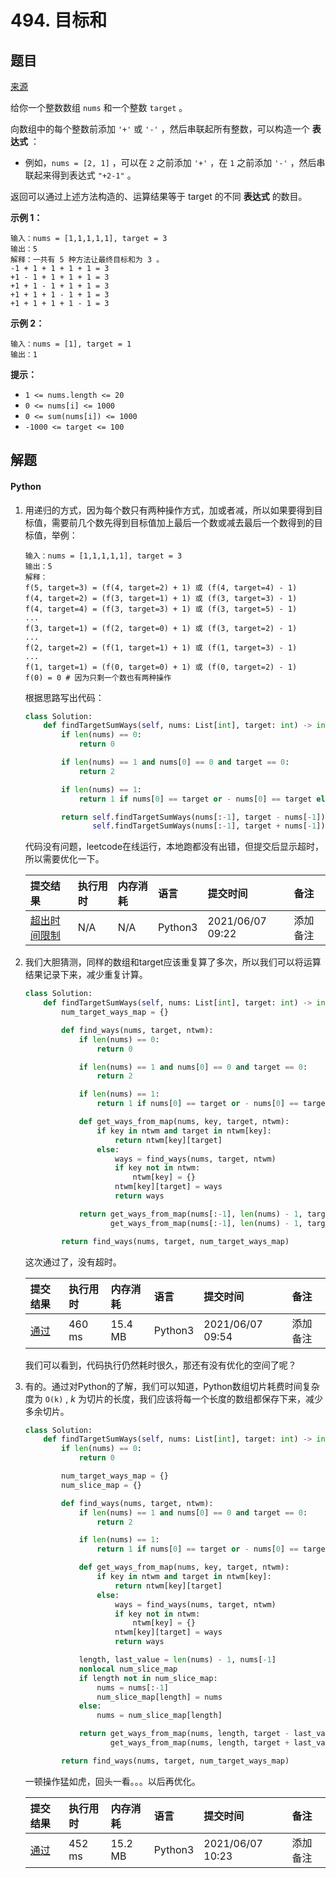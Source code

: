 # 494. 目标和

## 题目

[来源](https://leetcode-cn.com/problems/target-sum/)

给你一个整数数组 `nums` 和一个整数 `target` 。

向数组中的每个整数前添加 `'+'` 或 `'-'` ，然后串联起所有整数，可以构造一个 **表达式** ：

- 例如，`nums = [2, 1]` ，可以在 `2` 之前添加 `'+'` ，在 `1` 之前添加 `'-'` ，然后串联起来得到表达式 `"+2-1"` 。

返回可以通过上述方法构造的、运算结果等于 target 的不同 **表达式** 的数目。

**示例 1：**

```
输入：nums = [1,1,1,1,1], target = 3
输出：5
解释：一共有 5 种方法让最终目标和为 3 。
-1 + 1 + 1 + 1 + 1 = 3
+1 - 1 + 1 + 1 + 1 = 3
+1 + 1 - 1 + 1 + 1 = 3
+1 + 1 + 1 - 1 + 1 = 3
+1 + 1 + 1 + 1 - 1 = 3
```

**示例 2：**

```
输入：nums = [1], target = 1
输出：1
```

**提示：**

- `1 <= nums.length <= 20`
- `0 <= nums[i] <= 1000`
- `0 <= sum(nums[i]) <= 1000`
- `-1000 <= target <= 100`

## 解题

#### Python

1. 用递归的方式，因为每个数只有两种操作方式，加或者减，所以如果要得到目标值，需要前几个数先得到目标值加上最后一个数或减去最后一个数得到的目标值，举例：

   ```
   输入：nums = [1,1,1,1,1], target = 3
   输出：5
   解释：
   f(5, target=3) = (f(4, target=2) + 1) 或 (f(4, target=4) - 1)
   f(4, target=2) = (f(3, target=1) + 1) 或 (f(3, target=3) - 1)
   f(4, target=4) = (f(3, target=3) + 1) 或 (f(3, target=5) - 1)
   ...
   f(3, target=1) = (f(2, target=0) + 1) 或 (f(3, target=2) - 1)
   ...
   f(2, target=2) = (f(1, target=1) + 1) 或 (f(1, target=3) - 1)
   ...
   f(1, target=1) = (f(0, target=0) + 1) 或 (f(0, target=2) - 1)
   f(0) = 0 # 因为只剩一个数也有两种操作
   ```

   根据思路写出代码：

   ```python
   class Solution:
       def findTargetSumWays(self, nums: List[int], target: int) -> int:
           if len(nums) == 0:
               return 0
   
           if len(nums) == 1 and nums[0] == 0 and target == 0:
               return 2
   
           if len(nums) == 1:
               return 1 if nums[0] == target or - nums[0] == target else 0
   
           return self.findTargetSumWays(nums[:-1], target - nums[-1]) + \
                  self.findTargetSumWays(nums[:-1], target + nums[-1])
   ```

   代码没有问题，leetcode在线运行，本地跑都没有出错，但提交后显示超时，所以需要优化一下。

   | 提交结果                                                     | 执行用时 | 内存消耗 | 语言    | 提交时间         | 备注     |
   | :----------------------------------------------------------- | :------- | :------- | :------ | :--------------- | :------- |
   | [超出时间限制](https://leetcode-cn.com/submissions/detail/184619155/) | N/A      | N/A      | Python3 | 2021/06/07 09:22 | 添加备注 |

2. 我们大胆猜测，同样的数组和target应该重复算了多次，所以我们可以将运算结果记录下来，减少重复计算。

   ```python
   class Solution:
       def findTargetSumWays(self, nums: List[int], target: int) -> int:
           num_target_ways_map = {}
   
           def find_ways(nums, target, ntwm):
               if len(nums) == 0:
                   return 0
   
               if len(nums) == 1 and nums[0] == 0 and target == 0:
                   return 2
   
               if len(nums) == 1:
                   return 1 if nums[0] == target or - nums[0] == target else 0
   
               def get_ways_from_map(nums, key, target, ntwm):
                   if key in ntwm and target in ntwm[key]:
                       return ntwm[key][target]
                   else:
                       ways = find_ways(nums, target, ntwm)
                       if key not in ntwm:
                           ntwm[key] = {}
                       ntwm[key][target] = ways
                       return ways
   
               return get_ways_from_map(nums[:-1], len(nums) - 1, target - nums[-1], ntwm) + \
                      get_ways_from_map(nums[:-1], len(nums) - 1, target + nums[-1], ntwm)
   
           return find_ways(nums, target, num_target_ways_map)
   ```

   这次通过了，没有超时。

   | 提交结果                                                     | 执行用时 | 内存消耗 | 语言    | 提交时间         | 备注     |
   | :----------------------------------------------------------- | :------- | :------- | :------ | :--------------- | :------- |
   | [通过](https://leetcode-cn.com/submissions/detail/184629050/) | 460 ms   | 15.4 MB  | Python3 | 2021/06/07 09:54 | 添加备注 |

   我们可以看到，代码执行仍然耗时很久，那还有没有优化的空间了呢？

3. 有的。通过对Python的了解，我们可以知道，Python数组切片耗费时间复杂度为 `O(k)` , $k$ 为切片的长度，我们应该将每一个长度的数组都保存下来，减少多余切片。

   ```python
   class Solution:
       def findTargetSumWays(self, nums: List[int], target: int) -> int:
           if len(nums) == 0:
               return 0
   
           num_target_ways_map = {}
           num_slice_map = {}
   
           def find_ways(nums, target, ntwm):
               if len(nums) == 1 and nums[0] == 0 and target == 0:
                   return 2
   
               if len(nums) == 1:
                   return 1 if nums[0] == target or - nums[0] == target else 0
   
               def get_ways_from_map(nums, key, target, ntwm):
                   if key in ntwm and target in ntwm[key]:
                       return ntwm[key][target]
                   else:
                       ways = find_ways(nums, target, ntwm)
                       if key not in ntwm:
                           ntwm[key] = {}
                       ntwm[key][target] = ways
                       return ways
   
               length, last_value = len(nums) - 1, nums[-1]
               nonlocal num_slice_map
               if length not in num_slice_map:
                   nums = nums[:-1]
                   num_slice_map[length] = nums
               else:
                   nums = num_slice_map[length]
   
               return get_ways_from_map(nums, length, target - last_value, ntwm) + \
                      get_ways_from_map(nums, length, target + last_value, ntwm)
   
           return find_ways(nums, target, num_target_ways_map)
   ```

   一顿操作猛如虎，回头一看。。。以后再优化。

   | 提交结果                                                     | 执行用时 | 内存消耗 | 语言    | 提交时间         | 备注     |
   | :----------------------------------------------------------- | :------- | :------- | :------ | :--------------- | :------- |
   | [通过](https://leetcode-cn.com/submissions/detail/184639656/) | 452 ms   | 15.2 MB  | Python3 | 2021/06/07 10:23 | 添加备注 |

